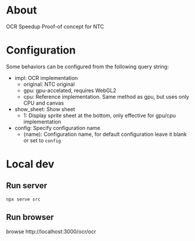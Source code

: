 # About

OCR Speedup Proof-of concept for NTC

# Configuration

Some behaviors can be configured from the following query string:

- impl: OCR implementation
  - original: NTC original
  - gpu: gpu-accelated, requires WebGL2
  - cpu: Reference implementation. Same method as gpu, but uses only CPU and canvas
- show_sheet: Show sheet
  - 1: Display sprite sheet at the bottom, only effective for gpu/cpu implementation
- config: Specify configuration name
  - (name): Configuration name, for default configuration leave it blank or set to `config`

# Local dev

## Run server

```
npx serve src
```

## Run browser

browse http://localhost:3000/ocr/ocr
